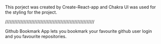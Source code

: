 This porject was created by Create-React-app and Chakra UI was used for the styling for the project.


//////////////////////////////////////////////////////////

Github Bookmark App lets you bookmark your favourite github user login and you favourite repositories.

